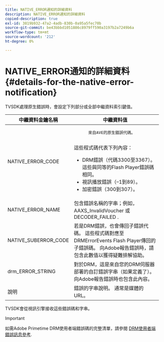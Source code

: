 ```yaml
---
title: NATIVE_ERROR通知的詳細資料
description: NATIVE_ERROR通知的詳細資料
copied-description: true
exl-id: 3819b932-47a2-4adb-830b-0a95a5fec70b
source-git-commit: be43bbbd1051886c8979ff590a3197b2a7249b6a
workflow-type: tm+mt
source-wordcount: '212'
ht-degree: 0%

---
```


# NATIVE_ERROR通知的詳細資料 {#details-for-the-native-error-notification}

TVSDK處理原生錯誤時，會設定下列部分或全部中繼資料索引鍵值。

<table id="table_86A21619515B435DBB65DC4DFBB64B29"> 
 <thead> 
  <tr> 
   <th colname="col1" class="entry"> 中繼資料金鑰名稱 </th> 
   <th colname="col2" class="entry"> 中繼資料值 </th> 
  </tr> 
 </thead>
 <tbody> 
  <tr> 
   <td colname="col1"> <span class="codeph"> NATIVE_ERROR_CODE </span> </td> 
   <td colname="col2"> 
    <pre>
      來自AVE的原生錯誤代碼。 
    </pre> 這些程式碼代表下列內容： 
    <ul id="ul_330C626DE27B45A09E8851CC24768A07"> 
     <li id="li_0845A9BBB55545BDB49BD4F4802C0E54">DRM錯誤（代碼3300至3367）。 這些與同等的Flash Player錯誤碼相同。 </li> 
     <li id="li_98A571480C154CF0AE1DC101FF0834C4">視訊播放錯誤（–1到89）。 </li> 
     <li id="li_D7C19955DEF94DA88B822C8C57D6D2F4">加密錯誤（300到307）。 </li> 
    </ul> </td> 
  </tr> 
  <tr> 
   <td colname="col1"> <span class="codeph"> NATIVE_ERROR_NAME </span> </td> 
   <td colname="col2"> 包含錯誤名稱的字串；例如， <span class="codeph"> AAXS_InvalidVoucher </span> 或 <span class="codeph"> DECODER_FAILED </span>. </td> 
  </tr> 
  <tr> 
   <td colname="col1"> <span class="codeph"> NATIVE_SUBERROR_CODE </span> </td> 
   <td colname="col2"> 若是DRM錯誤，也會傳回子錯誤代碼。 這些程式碼對應至 <span class="codeph"> DRMErrorEvents </span> Flash Player傳回的子錯誤碼。 向Adobe報告錯誤時，請包含此數值以獲得疑難排解協助。 </td> 
  </tr> 
  <tr> 
   <td colname="col1"> <span class="codeph"> drm_ERROR_STRING </span> </td> 
   <td colname="col2"> 對於DRM，這是來自您的DRM伺服器部署的自訂錯誤字串（如果定義了）。 向Adobe報告錯誤時也包含此內容。 </td> 
  </tr> 
  <tr> 
   <td colname="col1"> <span class="codeph"> 說明 </span> </td> 
   <td colname="col2"> 錯誤的字串說明。 通常是媒體的URL。 </td> 
  </tr> 
 </tbody> 
</table>

TVSDK會從視訊引擎接收這些錯誤碼和字串。

>[!IMPORTANT]
>
>如需Adobe Primetime DRM使用者端錯誤碼的完整清單，請參閱 [DRM使用者端錯誤訊息參考](https://helpx.adobe.com/content/dam/help/en/primetime/drm/drm_client_error_message_reference.pdf).
